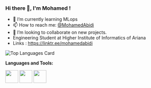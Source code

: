 ### Hi there 👋, I'm Mohamed !

- 🌱  I’m currently learning MLops
- 📫  How to reach me: <a href="https://www.linkedin.com/in/mohamed-abidi-919505192/">@MohamedAbidi</a> 
- 👯  I’m looking to collaborate on new projects.
- Engineering Student at Higher Institute of Informatics of Ariana
- Links : https://linktr.ee/mohamedabidi

![Top Languages Card](https://github-readme-stats.vercel.app/api/top-langs/?username=mohamedabidi97&layout=compact)


**Languages and Tools:**  

<code><img height="40" src="https://raw.githubusercontent.com/shinokada/shinokada/master/assets/jupyter-notebook.png"></code>
<code><img height="40" src="https://raw.githubusercontent.com/shinokada/shinokada/master/assets/python.png"></code>
<code><img height="40" src="https://raw.githubusercontent.com/shinokada/shinokada/master/assets/visual-studio-code.png"></code>
